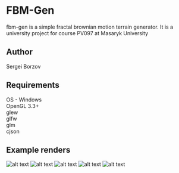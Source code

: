 FBM-Gen
=======
fbm-gen is a simple fractal brownian motion terrain generator. 
It is a university project for course PV097 at Masaryk University

Author
------
Sergei Borzov

Requirements
------------
OS - Windows\
OpenGL 3.3+\
glew\
glfw\
glm\
cjson

Example renders
---------
![alt text](https://github.com/TheLazyMan/fbm-gen/blob/master/results/render1.png)
![alt text](https://github.com/TheLazyMan/fbm-gen/blob/master/results/render2.png)
![alt text](https://github.com/TheLazyMan/fbm-gen/blob/master/results/render3.png)
![alt text](https://github.com/TheLazyMan/fbm-gen/blob/master/results/render4.png)
![alt text](https://github.com/TheLazyMan/fbm-gen/blob/master/results/render5.png)
